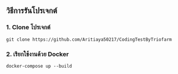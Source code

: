 ## วิธีการรันโปรเจกต์
### 1. Clone โปรเจกต์
    git clone https://github.com/Aritiaya50217/CodingTestByTriofarm

### 2. เรียกใช้งานด้วย Docker
    docker-compose up --build    